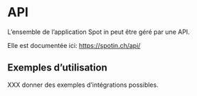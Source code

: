# API

L’ensemble de l’application Spot in peut être géré par une API. 

Elle est documentée ici: https://spotin.ch/api/

## Exemples d’utilisation

XXX donner des exemples d’intégrations possibles.